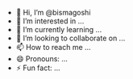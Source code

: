 - 👋 Hi, I’m @bismagoshi
- 👀 I’m interested in ...
- 🌱 I’m currently learning ...
- 💞️ I’m looking to collaborate on ...
- 📫 How to reach me ...
- 😄 Pronouns: ...
- ⚡ Fun fact: ...

<!---
bismagoshi/bismagoshi is a ✨ special ✨ repository because its `README.md` (this file) appears on your GitHub profile.
You can click the Preview link to take a look at your changes.
--->

